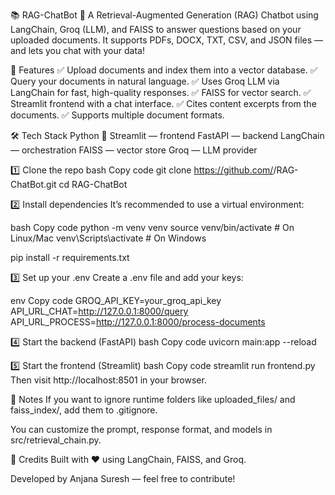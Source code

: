 📚 RAG-ChatBot 🤖
A Retrieval-Augmented Generation (RAG) Chatbot using LangChain, Groq (LLM), and FAISS to answer questions based on your uploaded documents.
It supports PDFs, DOCX, TXT, CSV, and JSON files — and lets you chat with your data!

🚀 Features
✅ Upload documents and index them into a vector database.
✅ Query your documents in natural language.
✅ Uses Groq LLM via LangChain for fast, high-quality responses.
✅ FAISS for vector search.
✅ Streamlit frontend with a chat interface.
✅ Cites content excerpts from the documents.
✅ Supports multiple document formats.

🛠️ Tech Stack
Python 🐍
Streamlit — frontend
FastAPI — backend
LangChain — orchestration
FAISS — vector store
Groq — LLM provider

1️⃣ Clone the repo
bash
Copy code
git clone https://github.com/<your-username>/RAG-ChatBot.git
cd RAG-ChatBot


2️⃣ Install dependencies
It’s recommended to use a virtual environment:

bash
Copy code
python -m venv venv
source venv/bin/activate      # On Linux/Mac
venv\Scripts\activate         # On Windows

pip install -r requirements.txt


3️⃣ Set up your .env
Create a .env file and add your keys:

env
Copy code
GROQ_API_KEY=your_groq_api_key
API_URL_CHAT=http://127.0.0.1:8000/query
API_URL_PROCESS=http://127.0.0.1:8000/process-documents


4️⃣ Start the backend (FastAPI)
bash
Copy code
uvicorn main:app --reload


5️⃣ Start the frontend (Streamlit)
bash
Copy code
streamlit run frontend.py
Then visit http://localhost:8501 in your browser.

🧹 Notes
If you want to ignore runtime folders like uploaded_files/ and faiss_index/, add them to .gitignore.

You can customize the prompt, response format, and models in src/retrieval_chain.py.

🙌 Credits
Built with ❤️ using LangChain, FAISS, and Groq.

Developed by Anjana Suresh — feel free to contribute!
